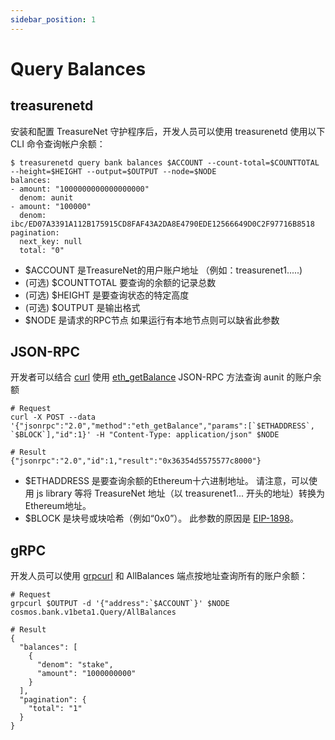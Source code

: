 ```yaml
---
sidebar_position: 1
---
```


# Query Balances

## treasurenetd

安装和配置 TreasureNet 守护程序后，开发人员可以使用 treasurenetd 使用以下 CLI 命令查询帐户余额：
```shell
$ treasurenetd query bank balances $ACCOUNT --count-total=$COUNTTOTAL --height=$HEIGHT --output=$OUTPUT --node=$NODE
balances:
- amount: "1000000000000000000"
  denom: aunit
- amount: "100000"
  denom: ibc/ED07A3391A112B175915CD8FAF43A2DA8E4790EDE12566649D0C2F97716B8518
pagination:
  next_key: null
  total: "0"
```

- $ACCOUNT 是TreasureNet的用户账户地址 （例如：treasurenet1.....)
- (可选) $COUNTTOTAL 要查询的余额的记录总数
- (可选) $HEIGHT 是要查询状态的特定高度
- (可选) $OUTPUT 是输出格式
- $NODE 是请求的RPC节点 如果运行有本地节点则可以缺省此参数


## JSON-RPC

开发者可以结合 [curl](https://curl.se/) 使用 [eth_getBalance](https://) JSON-RPC 方法查询 aunit 的账户余额

```shell
# Request
curl -X POST --data '{"jsonrpc":"2.0","method":"eth_getBalance","params":[`$ETHADDRESS`, `$BLOCK`],"id":1}' -H "Content-Type: application/json" $NODE

# Result
{"jsonrpc":"2.0","id":1,"result":"0x36354d5575577c8000"}

```
- $ETHADDRESS 是要查询余额的Ethereum十六进制地址。 请注意，可以使用 js library 等将 TreasureNet 地址（以 treasurenet1... 开头的地址）转换为Ethereum地址。
- $BLOCK 是块号或块哈希（例如“0x0”）。 此参数的原因是 [EIP-1898](https://github.com/ethereum/EIPs/blob/master/EIPS/eip-1898.md)。


## gRPC

开发人员可以使用 [grpcurl](https://) 和 AllBalances 端点按地址查询所有的账户余额：

```shell
# Request
grpcurl $OUTPUT -d '{"address":`$ACCOUNT`}' $NODE cosmos.bank.v1beta1.Query/AllBalances

# Result
{
  "balances": [
    {
      "denom": "stake",
      "amount": "1000000000"
    }
  ],
  "pagination": {
    "total": "1"
  }
}
```



